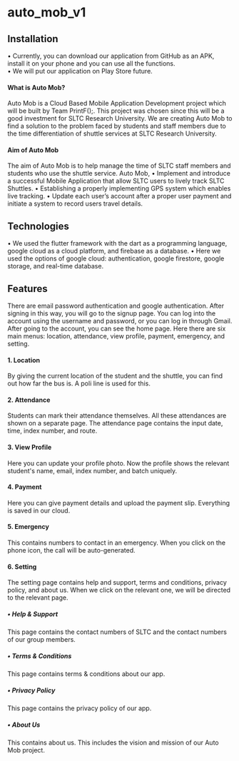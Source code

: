 # auto_mob_v1

## Installation
•	Currently, you can download our application from GitHub as an APK, install it on your phone and you can use all the functions.  
•	We will put our application on Play Store future.

#### What is Auto Mob?
Auto Mob is a Cloud Based Mobile Application Development project which will be built by Team PrintF();. This project was chosen since this will be a good investment for SLTC Research University. We are creating Auto Mob to find a solution to the problem faced by students and staff members due to the time differentiation of shuttle services at SLTC Research University.  

#### Aim of Auto Mob
The aim of Auto Mob is to help manage the time of SLTC staff members and students who use the shuttle service.
Auto Mob, 
•	Implement and introduce a successful Mobile Application that allow SLTC users to lively track SLTC Shuttles.
•	Establishing a properly implementing GPS system which enables live tracking.
•	Update each user’s account after a proper user payment and initiate a system to record users travel details.

## Technologies

•	We used the flutter framework with the dart as a programming language, google cloud as a cloud platform, and firebase as a database.
•	Here we used the options of google cloud: authentication, google firestore, google storage, and real-time database.

## Features

There are email password authentication and google authentication.  After signing in this way, you will go to the signup page.  You can log into the account using the username and password, or you can log in through Gmail.
After going to the account, you can see the home page.  Here there are six main menus: location, attendance, view profile, payment, emergency, and setting.
#### 1.	Location
By giving the current location of the student and the shuttle, you can find out how far the bus is. A poli line is used for this.
#### 2.	Attendance
Students can mark their attendance themselves.  All these attendances are shown on a separate page.  The attendance page contains the input date, time, index number, and route.
#### 3.	View Profile
Here you can update your profile photo.  Now the profile shows the relevant student's name, email, index number, and batch uniquely.
#### 4.	Payment
Here you can give payment details and upload the payment slip.  Everything is saved in our cloud.
#### 5.	Emergency
This contains numbers to contact in an emergency.  When you click on the phone icon, the call will be auto-generated.
#### 6.	Setting
The setting page contains help and support, terms and conditions, privacy policy, and about us.  When we click on the relevant one, we will be directed to the relevant page.

##### •	Help & Support
This page contains the contact numbers of SLTC and the contact numbers of our group members.

##### •	Terms & Conditions 
This page contains terms & conditions about our app.

##### •	Privacy Policy
This page contains the privacy policy of our app.

##### •	About Us
This contains about us.  This includes the vision and mission of our Auto Mob project.


